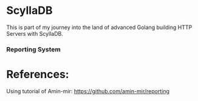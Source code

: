 # ScyllaDB

This is part of my journey into the land of advanced Golang building HTTP Servers with ScyllaDB.

### Reporting System


# References:

Using tutorial of Amin-mir: https://github.com/amin-mir/reporting
